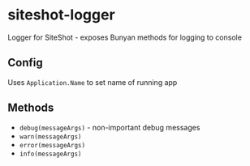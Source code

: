 # siteshot-logger
Logger for SiteShot - exposes Bunyan methods for logging to console

## Config

Uses ```Application.Name``` to set name of running app

## Methods

* ```debug(messageArgs)``` - non-important debug messages
* ```warn(messageArgs)```
* ```error(messageArgs)```
* ```info(messageArgs)```
